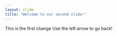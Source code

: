 ```yaml
---
layout: slide
title: "Welcome to our second slide!"
---
```

This is the first change
Use the left arrow to go back!
